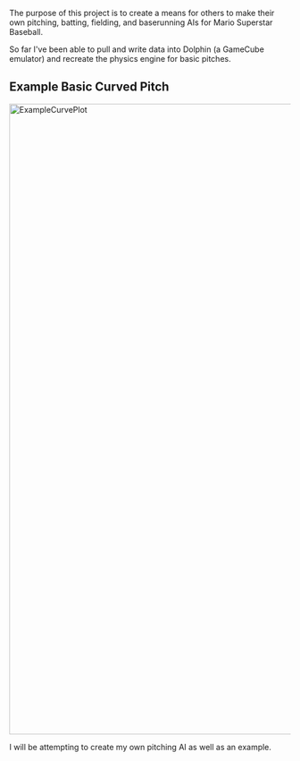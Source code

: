 The purpose of this project is to create a means for others to make their own pitching, batting, fielding, and baserunning AIs for Mario Superstar Baseball. 

So far I've been able to pull and write data into Dolphin (a GameCube emulator) and recreate the physics engine for basic pitches.

## Example Basic Curved Pitch
<img width="1127" alt="ExampleCurvePlot" src="https://github.com/user-attachments/assets/aff7d860-3784-44ff-9311-bf6c9f767571">


I will be attempting to create my own pitching AI as well as an example.
